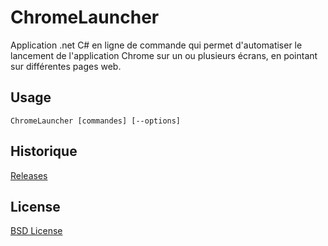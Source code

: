 # ChromeLauncher
Application .net C# en ligne de commande qui permet d'automatiser le lancement de l'application Chrome sur un ou plusieurs écrans, en pointant sur différentes pages web.

## Usage

    ChromeLauncher [commandes] [--options]

## Historique
[Releases](https://github.com/AOT-PADI/ChromeLauncher/releases)

## License
[BSD License](https://github.com/AOT-PADI/ChromeLauncher/LICENSE.md)
